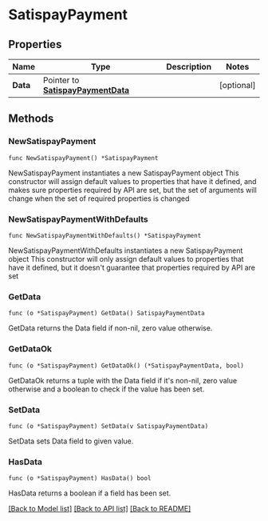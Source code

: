 # SatispayPayment

## Properties

Name | Type | Description | Notes
------------ | ------------- | ------------- | -------------
**Data** | Pointer to [**SatispayPaymentData**](SatispayPaymentData.md) |  | [optional] 

## Methods

### NewSatispayPayment

`func NewSatispayPayment() *SatispayPayment`

NewSatispayPayment instantiates a new SatispayPayment object
This constructor will assign default values to properties that have it defined,
and makes sure properties required by API are set, but the set of arguments
will change when the set of required properties is changed

### NewSatispayPaymentWithDefaults

`func NewSatispayPaymentWithDefaults() *SatispayPayment`

NewSatispayPaymentWithDefaults instantiates a new SatispayPayment object
This constructor will only assign default values to properties that have it defined,
but it doesn't guarantee that properties required by API are set

### GetData

`func (o *SatispayPayment) GetData() SatispayPaymentData`

GetData returns the Data field if non-nil, zero value otherwise.

### GetDataOk

`func (o *SatispayPayment) GetDataOk() (*SatispayPaymentData, bool)`

GetDataOk returns a tuple with the Data field if it's non-nil, zero value otherwise
and a boolean to check if the value has been set.

### SetData

`func (o *SatispayPayment) SetData(v SatispayPaymentData)`

SetData sets Data field to given value.

### HasData

`func (o *SatispayPayment) HasData() bool`

HasData returns a boolean if a field has been set.


[[Back to Model list]](../README.md#documentation-for-models) [[Back to API list]](../README.md#documentation-for-api-endpoints) [[Back to README]](../README.md)


